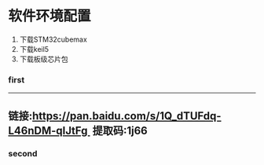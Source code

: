 # 软件环境配置
1. 下载STM32cubemax
2. 下载keil5
3. 下载板级芯片包
   
### first  
---
链接:https://pan.baidu.com/s/1Q_dTUFdq-L46nDM-qIJtFg 
提取码:1j66
---
### second


